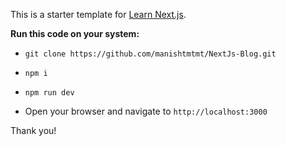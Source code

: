 This is a starter template for [Learn Next.js](https://nextjs.org/learn).

**Run this code on your system:**

- `git clone https://github.com/manishtmtmt/NextJs-Blog.git`

- `npm i`

- `npm run dev`

- Open your browser and navigate to `http://localhost:3000`

Thank you!
